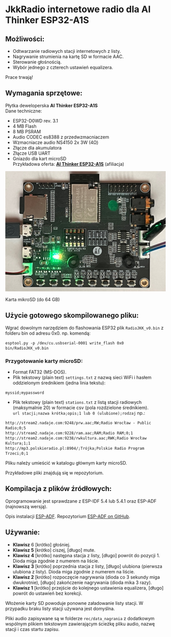 # JkkRadio internetowe radio dla **AI Thinker ESP32-A1S**  
  
## **Możliwości:**  
- Odtwarzanie radiowych stacji internetowych z listy.  
- Nagrywanie strumienia na kartę SD w formacie AAC.  
- Sterowanie głośnością.  
- Wybór jednego z czterech ustawień equalizera.  
  
Prace trwają!  
  
## **Wymagania sprzętowe:**  
Płytka deweloperska **AI Thinker ESP32-A1S**  
Dane techniczne:  
- ESP32-D0WD rev. 3.1  
- 4 MB Flash  
- 8 MB PSRAM  
- Audio CODEC es8388 z przedwzmacniaczem  
- Wzmacniacze audio NS4150 2x 3W (4Ω)   
- Złącze dla akumulatora   
- Złącze USB UART  
- Gniazdo dla kart microSD  
Przykładowa oferta: [**AI Thinker ESP32-A1S**](https://s.click.aliexpress.com/e/_onbBPzW) (afiliacja)

![AI Thinker ESP32-A1S](img/ESP32A1S.jpeg)
  
Karta mikroSD (do 64 GB)  
  
## Użycie gotowego skompilowanego pliku:  
Wgrać dowolnym narzędziem do flashowania ESP32 plik `RadioJKK_v0.bin` z folderu bin od adresu 0x0. np. komendą:   
```
esptool.py -p /dev/cu.usbserial-0001 write_flash 0x0 bin/RadioJKK_v0.bin  
```
  
### Przygotowanie karty microSD:  
- Format FAT32 (MS-DOS).  
- Plik tekstowy (plain text) `settings.txt` z nazwą sieci WiFi i hasłem oddzielonym średnikiem (jedna linia tekstu):  
```
myssid;mypassword  
```
  
- Plik tekstowy (plain text) `stations.txt` z listą stacji radiowych (maksymalnie 20) w formacie csv (pola rozdzielone średnikiem).  
`url stacji;nazwa krótka;opis;1 lub 0 (ulubione);rodzaj` np.:  
```
http://stream2.nadaje.com:9248/prw.aac;RW;Radio Wrocław - Public Radio;0;5  
http://stream2.nadaje.com:9228/ram.aac;RAM;Radio RAM;0;1  
http://stream2.nadaje.com:9238/rwkultura.aac;RWK;Radio Wrocław Kultura;1;1  
http://mp3.polskieradio.pl:8904/;Trójka;Polskie Radio Program Trzeci;0;1  
```
  
Pliku należy umieścić w katalogu głównym karty microSD.  
  
Przykładowe pliki znajdują się w repozytorium.  
  
## Kompilacja z plików źródłowych:  
Oprogramowanie jest sprawdzane z ESP-IDF 5.4 lub 5.4.1 oraz ESP-ADF (najnowszą wersją).  
  
Opis instalacji [ESP-ADF](https://docs.espressif.com/projects/esp-adf/en/latest/get-started/index.html#quick-start). Repozytorium [ESP-ADF on GitHub](https://github.com/espressif/esp-adf).  
  
## Używanie:  
- **Klawisz** 6 [krótko] głośniej.  
- **Klawisz 5** [krótko] ciszej, [długo] mute.  
- **Klawisz 4** [krótko] następna stacja z listy, [długo] powrót do pozycji 1. Dioda miga zgodnie z numerem na liście.  
- **Klawisz 3** [krótko] poprzednia stacja z listy, [długo] ulubiona (pierwsza ulubiona z listy). Dioda miga zgodnie z numerem na liście.  
- **Klawisz 2** [krótko] rozpoczęcie nagrywania (dioda co 3 sekundy miga dwukrotnie), [długo] zakończenie nagrywania (dioda mika 3 razy).  
- **Klawisz 1** [krótko] przejście do kolejnego ustawienia equalizera, [długo] powrót do ustawień bez korekcji.  
  
Włożenie karty SD powoduje ponowne załadowanie listy stacji. W przypadku braku listy stacji używana jest domyślna.  
  
Pliki audio zapisywane są w folderze `rec/data_nagrania` z dodatkowym wspólnym plikiem tekstowym zawierającym ścieżkę pliku audio, nazwę stacji i czas startu zapisu.  

